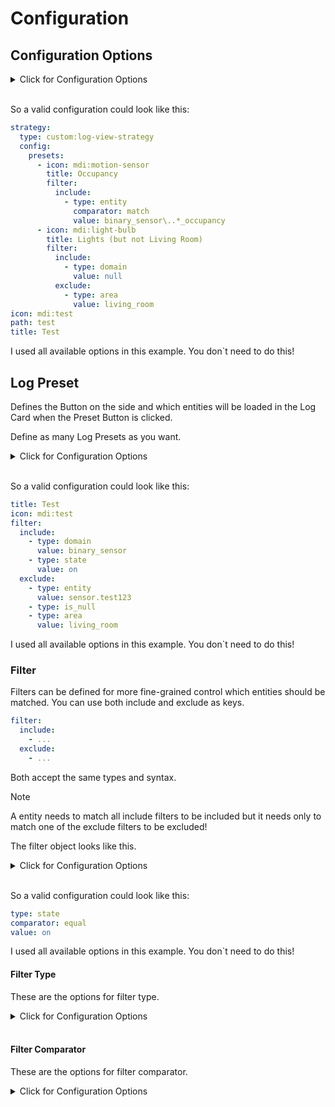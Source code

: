 

# Configuration

## Configuration Options

<details>
<summary>Click for Configuration Options</summary>

<table>
  <thead>
    <tr><th>option</th><th>description</th><th>type</th><th>required</th><th>default</th><th>example</th></tr>
  </thead>
  <tbody>
    <tr><td>presets</td><td>The presets for which there will be buttons which load the history of the specified (filtered) entities.</td><td>Array</td><td>yes</td><td>-</td><td>
        <pre>
presets:
  - icon: mdi:motion-sensor
    title: Occupancy
    filter:
      include:
        - type: entity
          comparator: match
          value: binary_sensor\..*_occupancy
  - icon: mdi:light-bulb
    title: Lights (but not Living Room)
    filter:
      include:
        - type: domain
          value:
      exclude:
        - type: area
          value: living_room
</pre>
      </td></tr>
  </tbody>
</table>

</details>
<br />

So a valid configuration could look like this:

```yaml
strategy:
  type: custom:log-view-strategy
  config:
    presets:
      - icon: mdi:motion-sensor
        title: Occupancy
        filter:
          include:
            - type: entity
              comparator: match
              value: binary_sensor\..*_occupancy
      - icon: mdi:light-bulb
        title: Lights (but not Living Room)
        filter:
          include:
            - type: domain
              value: null
          exclude:
            - type: area
              value: living_room
icon: mdi:test
path: test
title: Test

```

I used all available options in this example. You don`t need to do this!

## Log Preset

Defines the Button on the side and which entities will be loaded in the Log Card when the Preset Button is clicked.

Define as many Log Presets as you want.

<details>
<summary>Click for Configuration Options</summary>

<table>
  <thead>
    <tr><th>option</th><th>description</th><th>type</th><th>required</th><th>example</th></tr>
  </thead>
  <tbody>
    <tr><td>title</td><td>The title shown in the Preset Button and the Log Card</td><td>string</td><td>yes</td><td>
        <pre>
title: Test
</pre>
      </td></tr>
    <tr><td>icon</td><td>The icon shown in the Preset Button</td><td>string</td><td>yes</td><td>
        <pre>
icon: mdi:test
</pre>
      </td></tr>
    <tr><td>filter</td><td>Define include and exclude function for more fine-grained control of entities selected for row than only domain.<blockquote>A entity needs to match all include filters to be included but it needs only to match one of the exclude filters to be excluded!</blockquote></td><td></td><td>no</td><td>
        <pre>
filter:
  include:
    - type: domain
      value: binary_sensor
    - type: state
      value: on
  exclude:
    - type: entity
      value: sensor.test123
    - type: is_null
    - type: area
      value: living_room
</pre>
      </td></tr>
  </tbody>
</table>

</details>
<br />

So a valid configuration could look like this:

```yaml
title: Test
icon: mdi:test
filter:
  include:
    - type: domain
      value: binary_sensor
    - type: state
      value: on
  exclude:
    - type: entity
      value: sensor.test123
    - type: is_null
    - type: area
      value: living_room

```

I used all available options in this example. You don`t need to do this!

### Filter

Filters can be defined for more fine-grained control which entities should be matched.
You can use both include and exclude as keys.

```yaml
filter:
  include:
    - ...
  exclude:
    - ...
```

Both accept the same types and syntax.

>[!NOTE]
>A entity needs to match all include filters to be included but it needs only to match one of the exclude filters to be excluded!

The filter object looks like this.

<details>
<summary>Click for Configuration Options</summary>

<table>
  <thead>
    <tr><th>option</th><th>description</th><th>type</th><th>required</th><th>example</th></tr>
  </thead>
  <tbody>
    <tr><td>type</td><td>The type of filter to determine the value or just specify the filter</td><td>Object</td><td>yes</td><td>
        <pre>
type: state
</pre>
      </td></tr>
    <tr><td>comparator</td><td>The comparator to use to compare the left value (the value in the entity described by the type) and the right value (the user specified value)</td><td>Object</td><td>no</td><td>
        <pre>
comparator: equal
</pre>
      </td></tr>
    <tr><td>value</td><td>The user specified value</td><td>unknown</td><td>no</td><td>
        <pre>
value: on
</pre>
      </td></tr>
  </tbody>
</table>

</details>
<br />

So a valid configuration could look like this:

```yaml
type: state
comparator: equal
value: on

```

I used all available options in this example. You don`t need to do this!

#### Filter Type

These are the options for filter type.

<details>
<summary>Click for Configuration Options</summary>

<table>
  <thead>
    <tr><th>option</th><th>description</th><th>example</th></tr>
  </thead>
  <tbody>
    <tr><td>entity</td><td>Filter on the entity_id of the entity.</td><td>
        <pre>
- type: entity
  comparator: equal
  value: sensor.test123
</pre>
      </td></tr>
    <tr><td>domain</td><td>Filter on the domain of the entity.</td><td>
        <pre>
- type: domain
  comparator: equal
  value: sensor
</pre>
      </td></tr>
    <tr><td>device</td><td>Filter on the parent device_id of the entity.</td><td>
        <pre>
- type: device
  comparator: equal
  value: 98b750a482bbf28ea959269981813219
</pre>
      </td></tr>
    <tr><td>area</td><td>Filter on the area_id of the entity.</td><td>
        <pre>
- type: area
  comparator: equal
  value: living_room
</pre>
      </td></tr>
    <tr><td>integration</td><td>Filter on the integration of the entity.</td><td>
        <pre>
- type: integration
  comparator: equal
  value: mqtt
</pre>
      </td></tr>
    <tr><td>label</td><td>Filter on the label of the entity.</td><td>
        <pre>
- type: label
  comparator: equal
  value: sort_1
</pre>
      </td></tr>
    <tr><td>state</td><td>Filter on the state of the entity.</td><td>
        <pre>
- type: state
  comparator: equal
  value: on
</pre>
      </td></tr>
    <tr><td>attribute</td><td>Filter on an attribute of the entity.</td><td>
        <pre>
- type: attribute
  comparator: equal
  value:
    key: volume
    value: 100
</pre>
      </td></tr>
    <tr><td>disabled_by</td><td>Filter on the disabled_by state of the entity.</td><td>
        <pre>
- type: disabled_by
  comparator: match
  value: .*
</pre>
      </td></tr>
    <tr><td>hidden_by</td><td>Filter on the hidden_by state of the entity.</td><td>
        <pre>
- type: hidden_by
  comparator: match
  value: .*
</pre>
      </td></tr>
  </tbody>
</table>

</details>
<br />

#### Filter Comparator

These are the options for filter comparator.

<details>
<summary>Click for Configuration Options</summary>

<table>
  <thead>
    <tr><th>option</th><th>description</th><th>example</th></tr>
  </thead>
  <tbody>
    <tr><td>equal</td><td>Check if the selected type value of the entity and the passed value are equal.</td><td>
        <pre>
- type: state
  comparator: equal
  value: on
</pre>
      </td></tr>
    <tr><td>match</td><td>Check if the selected type value of the entity matches against the passed regexp value.</td><td>
        <pre>
- type: entity
  comparator: match
  value: .*_occupancy
</pre>
      </td></tr>
    <tr><td>in</td><td>Check if the selected type value of the entity is in the list of defined values.</td><td>
        <pre>
- type: state
  comparator: in
  value:
    - on
    - off
</pre>
      </td></tr>
    <tr><td>greater_than</td><td>Check if the selected type value of the entity is greater than the defined value.<blockquote>Works only on numeric type values and defined values!</blockquote></td><td>
        <pre>
- type: state
  comparator: greater_than
  value: 5
</pre>
      </td></tr>
    <tr><td>lower_than</td><td>Check if the selected type value of the entity is lower than the defined value.<blockquote>Works only on numeric type values and defined values!</blockquote></td><td>
        <pre>
- type: state
  comparator: lower_than
  value: 5
</pre>
      </td></tr>
    <tr><td>is_null</td><td>Check if the selected type value of the entity is null.<blockquote>Does not need a value defined!</blockquote></td><td>
        <pre>
- type: state
  comparator: is_null
</pre>
      </td></tr>
    <tr><td>is_numeric</td><td>Check if the selected type value of the entity is numeric.<blockquote>Does not need a value defined!</blockquote></td><td>
        <pre>
- type: attribute
  comparator: is_numeric
  value:
    key: volume
</pre>
      </td></tr>
  </tbody>
</table>

</details>
<br />